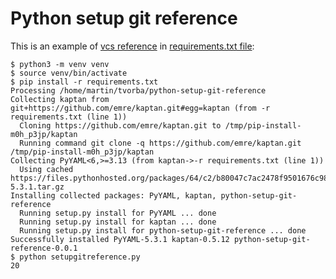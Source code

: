 # Python setup git reference

This is an example of [vcs
reference](https://pip.pypa.io/en/stable/reference/pip_install/#vcs-support) in
[requirements.txt file](https://pip.pypa.io/en/latest/user_guide/#requirements-files):

```
$ python3 -m venv venv
$ source venv/bin/activate
$ pip install -r requirements.txt 
Processing /home/martin/tvorba/python-setup-git-reference
Collecting kaptan from git+https://github.com/emre/kaptan.git#egg=kaptan (from -r requirements.txt (line 1))
  Cloning https://github.com/emre/kaptan.git to /tmp/pip-install-m0h_p3jp/kaptan
  Running command git clone -q https://github.com/emre/kaptan.git /tmp/pip-install-m0h_p3jp/kaptan
Collecting PyYAML<6,>=3.13 (from kaptan->-r requirements.txt (line 1))
  Using cached https://files.pythonhosted.org/packages/64/c2/b80047c7ac2478f9501676c988a5411ed5572f35d1beff9cae07d321512c/PyYAML-5.3.1.tar.gz
Installing collected packages: PyYAML, kaptan, python-setup-git-reference
  Running setup.py install for PyYAML ... done
  Running setup.py install for kaptan ... done
  Running setup.py install for python-setup-git-reference ... done
Successfully installed PyYAML-5.3.1 kaptan-0.5.12 python-setup-git-reference-0.0.1
$ python setupgitreference.py 
20
```
